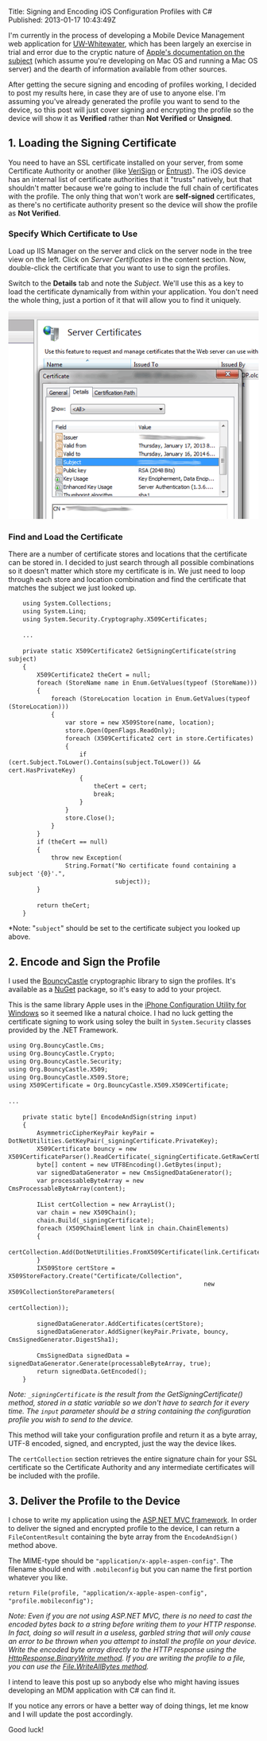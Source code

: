 Title: Signing and Encoding iOS Configuration Profiles with C#  
Published: 2013-01-17 10:43:49Z 
  
I'm currently in the process of developing a Mobile Device Management web application for <a href="http://www.uww.edu">UW-Whitewater</a>, which has been largely an exercise in trial and error due to the cryptic nature of <a href="http://www.apple.com/support/iphone/enterprise/">Apple's documentation on the subject</a> (which assume you're developing on Mac OS and running a Mac OS server) and the dearth of information available from other sources.

After getting the secure signing and encoding of profiles working, I decided to post my results here, in case they are of use to anyone else. I'm assuming you've already generated the profile you want to send to the device, so this post will just cover signing and encrypting the profile so the device will show it as <strong>Verified</strong> rather than <strong>Not Verified</strong> or <strong>Unsigned</strong>.

## 1. Loading the Signing Certificate

You need to have an SSL certificate installed on your server, from some Certificate Authority or another (like <a href="http://www.verisigninc.com/">VeriSign</a> or <a href="http://www.entrust.net/">Entrust</a>). The iOS device has an internal list of certificate authorities that it "trusts" natively, but that shouldn't matter because we're going to include the full chain of certificates with the profile. The only thing that won't work are <strong>self-signed</strong> certificates, as there's no certificate authority present so the device will show the profile as <strong>Not Verified</strong>.

### Specify Which Certificate to Use

Load up IIS Manager on the server and click on the server node in the tree view on the left. Click on <em>Server Certificates</em> in the content section. Now, double-click the certificate that you want to use to sign the profiles.

Switch to the <strong>Details</strong> tab and note the <em>Subject</em>. We'll use this as a key to load the certificate dynamically from within your application. You don't need the whole thing, just a portion of it that will allow you to find it uniquely.

![](../content/images/certificate_details.png)

### Find and Load the Certificate

There are a number of certificate stores and locations that the certificate can be stored in. I decided to just search through all possible combinations so it doesn't matter which store my certificate is in. We just need to loop through each store and location combination and find the certificate that matches the subject we just looked up.

<pre><code class="language-csharp">    using System.Collections;
    using System.Linq;
    using System.Security.Cryptography.X509Certificates;

    ...

    private static X509Certificate2 GetSigningCertificate(string subject)
    {
        X509Certificate2 theCert = null;
        foreach (StoreName name in Enum.GetValues(typeof (StoreName)))
        {
            foreach (StoreLocation location in Enum.GetValues(typeof (StoreLocation)))
            {
                var store = new X509Store(name, location);
                store.Open(OpenFlags.ReadOnly);
                foreach (X509Certificate2 cert in store.Certificates)
                {
                    if (cert.Subject.ToLower().Contains(subject.ToLower()) &amp;&amp; cert.HasPrivateKey)
                    {
                        theCert = cert;
                        break;
                    }
                }
                store.Close();
            }
        }
        if (theCert == null)
        {
            throw new Exception(
                String.Format("No certificate found containing a subject '{0}'.",
                              subject));
        }

        return theCert;
    }
</code></pre>

*Note: "<code lang="csharp">subject</code>" should be set to the certificate subject you looked up above.

## 2. Encode and Sign the Profile

I used the <a href="http://www.bouncycastle.org/csharp/">BouncyCastle</a> cryptographic library to sign the profiles. It's available as a <a href="http://nuget.org/">NuGet</a> package, so it's easy to add to your project.

This is the same library Apple uses in the <a href="http://support.apple.com/kb/DL1466">iPhone Configuration Utility for Windows</a> so it seemed like a natural choice. I had no luck getting the certificate signing to work using soley the built in <code lang="csharp">System.Security</code> classes provided by the .NET Framework.

<pre><code class="language-csharp">using Org.BouncyCastle.Cms;
using Org.BouncyCastle.Crypto;
using Org.BouncyCastle.Security;
using Org.BouncyCastle.X509;
using Org.BouncyCastle.X509.Store;
using X509Certificate = Org.BouncyCastle.X509.X509Certificate;

...

    private static byte[] EncodeAndSign(string input)
    {
        AsymmetricCipherKeyPair keyPair = DotNetUtilities.GetKeyPair(_signingCertificate.PrivateKey);
        X509Certificate bouncy = new X509CertificateParser().ReadCertificate(_signingCertificate.GetRawCertData());
        byte[] content = new UTF8Encoding().GetBytes(input);
        var signedDataGenerator = new CmsSignedDataGenerator();
        var processableByteArray = new CmsProcessableByteArray(content);

        IList certCollection = new ArrayList();
        var chain = new X509Chain();
        chain.Build(_signingCertificate);
        foreach (X509ChainElement link in chain.ChainElements)
        {
            certCollection.Add(DotNetUtilities.FromX509Certificate(link.Certificate));
        }
        IX509Store certStore = X509StoreFactory.Create("Certificate/Collection",
                                                       new X509CollectionStoreParameters(
                                                           certCollection));

        signedDataGenerator.AddCertificates(certStore);
        signedDataGenerator.AddSigner(keyPair.Private, bouncy, CmsSignedGenerator.DigestSha1);

        CmsSignedData signedData = signedDataGenerator.Generate(processableByteArray, true);
        return signedData.GetEncoded();
    }
</code></pre>

*Note: <code lang="csharp">_signingCertificate</code> is the result from the GetSigningCertificate() method, stored in a static variable so we don't have to search for it every time. The <code lang="csharp">input</code> parameter should be a string containing the configuration profile you wish to send to the device.*

This method will take your configuration profile and return it as a byte array, UTF-8 encoded, signed, and encrypted, just the way the device likes.

The <code lang="csharp">certCollection</code> section retrieves the entire signature chain for your SSL certificate so the Certificate Authority and any intermediate certificates will be included with the profile.

## 3. Deliver the Profile to the Device

I chose to write my application using the <a href="http://www.asp.net/mvc">ASP.NET MVC framework</a>. In order to deliver the signed and encrypted profile to the device, I can return a <code lang="csharp">FileContentResult</code> containing the byte array from the <code lang="csharp">EncodeAndSign()</code> method above.

The MIME-type should be <code lang="csharp">"application/x-apple-aspen-config"</code>. The filename should end with <code lang="csharp">.mobileconfig</code> but you can name the first portion whatever you like.

<pre><code class="language-csharp">return File(profile, "application/x-apple-aspen-config", "profile.mobileconfig");    
</code></pre>

*Note: Even if you are not using ASP.NET MVC, there is no need to cast the encoded bytes back to a string before writing them to your HTTP response. In fact, doing so will result in a useless, garbled string that will only cause an error to be thrown when you attempt to install the profile on your device. Write the encoded byte array directly to the HTTP response using the <a href="http://msdn.microsoft.com/en-us/library/system.web.httpresponse.binarywrite.aspx">HttpResponse.BinaryWrite method</a>. If you are writing the profile to a file, you can use the <a href="http://msdn.microsoft.com/en-us/library/system.io.file.writeallbytes.aspx">File.WriteAllBytes method</a>.*

I intend to leave this post up so anybody else who might having issues developing an MDM application with C# can find it.

If you notice any errors or have a better way of doing things, let me know and I will update the post accordingly.

Good luck!
